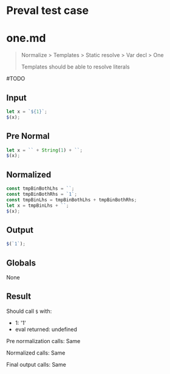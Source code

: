 # Preval test case

# one.md

> Normalize > Templates > Static resolve > Var decl > One
>
> Templates should be able to resolve literals

#TODO

## Input

`````js filename=intro
let x = `${1}`;
$(x);
`````

## Pre Normal

`````js filename=intro
let x = `` + String(1) + ``;
$(x);
`````

## Normalized

`````js filename=intro
const tmpBinBothLhs = ``;
const tmpBinBothRhs = `1`;
const tmpBinLhs = tmpBinBothLhs + tmpBinBothRhs;
let x = tmpBinLhs + ``;
$(x);
`````

## Output

`````js filename=intro
$(`1`);
`````

## Globals

None

## Result

Should call `$` with:
 - 1: '1'
 - eval returned: undefined

Pre normalization calls: Same

Normalized calls: Same

Final output calls: Same
